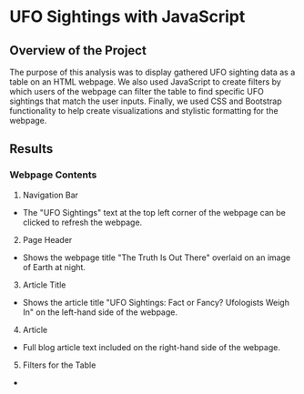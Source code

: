 # UFO Sightings with JavaScript

## Overview of the Project
The purpose of this analysis was to display gathered UFO sighting data as a table on an HTML webpage. We also used JavaScript to create filters by which users of the webpage can filter the table to find specific UFO sightings that match the user inputs. Finally, we used CSS and Bootstrap functionality to help create visualizations and stylistic formatting for the webpage. 

## Results
### Webpage Contents



1. Navigation Bar
  - The "UFO Sightings" text at the top left corner of the webpage can be clicked to refresh the webpage.
 
2. Page Header
  - Shows the webpage title "The Truth Is Out There" overlaid on an image of Earth at night. 

3. Article Title
  - Shows the article title "UFO Sightings: Fact or Fancy? Ufologists Weigh In" on the left-hand side of the webpage.

4. Article
  - Full blog article text included on the right-hand side of the webpage.

5. Filters for the Table
  - 
